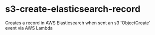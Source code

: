 # s3-create-elasticsearch-record
Creates a record in AWS Elasticsearch when sent an s3 'ObjectCreate' event via AWS Lambda
